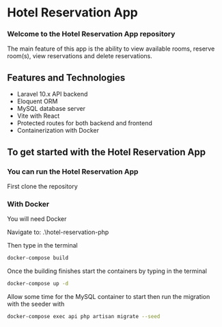 # Hotel Reservation App
### Welcome to the Hotel Reservation App repository
The main feature of this app is the ability to view available rooms, reserve room(s), view reservations and delete reservations.

## Features and Technologies
- Laravel 10.x API backend
- Eloquent ORM
- MySQL database server
- Vite with React
- Protected routes for both backend and frontend
- Containerization with Docker

## To get started with the Hotel Reservation App

### You can run the Hotel Reservation App

First clone the repository

### With Docker
You will need Docker

Navigate to: .\hotel-reservation-php

Then type in the terminal
```sh
docker-compose build
```

Once the building finishes start the containers by typing in the terminal
```sh
docker-compose up -d
```

Allow some time for the MySQL container to start then run the migration with the seeder with
```sh
docker-compose exec api php artisan migrate --seed
```
